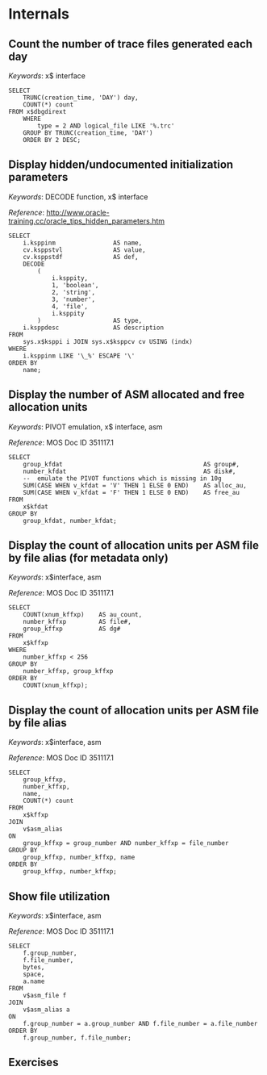 # Internals

## Count the number of trace files generated each day

*Keywords*: x$ interface

    SELECT
        TRUNC(creation_time, 'DAY') day,
        COUNT(*) count
    FROM x$dbgdirext
        WHERE
            type = 2 AND logical_file LIKE '%.trc'
        GROUP BY TRUNC(creation_time, 'DAY')
        ORDER BY 2 DESC;


## Display hidden/undocumented initialization parameters

*Keywords*: DECODE function, x$ interface

*Reference*: http://www.oracle-training.cc/oracle_tips_hidden_parameters.htm

    SELECT
        i.ksppinm                AS name,
        cv.ksppstvl              AS value,
        cv.ksppstdf              AS def,
        DECODE
            (
                i.ksppity,
                1, 'boolean',
                2, 'string',
                3, 'number',
                4, 'file',
                i.ksppity
            )                    AS type,
        i.ksppdesc               AS description
    FROM
        sys.x$ksppi i JOIN sys.x$ksppcv cv USING (indx)
    WHERE
        i.ksppinm LIKE '\_%' ESCAPE '\'
    ORDER BY
        name;


## Display the number of ASM allocated and free allocation units

*Keywords*: PIVOT emulation, x$ interface, asm

*Reference*: MOS Doc ID 351117.1

    SELECT
        group_kfdat                                       AS group#,
        number_kfdat                                      AS disk#,
        --  emulate the PIVOT functions which is missing in 10g
        SUM(CASE WHEN v_kfdat = 'V' THEN 1 ELSE 0 END)    AS alloc_au,
        SUM(CASE WHEN v_kfdat = 'F' THEN 1 ELSE 0 END)    AS free_au
    FROM
        x$kfdat
    GROUP BY
        group_kfdat, number_kfdat;


## Display the count of allocation units per ASM file by file alias (for metadata only)

*Keywords*: x$interface, asm

*Reference*: MOS Doc ID 351117.1

    SELECT
        COUNT(xnum_kffxp)    AS au_count,
        number_kffxp         AS file#,
        group_kffxp          AS dg#
    FROM
        x$kffxp
    WHERE
        number_kffxp < 256
    GROUP BY
        number_kffxp, group_kffxp
    ORDER BY
        COUNT(xnum_kffxp);


## Display the count of allocation units per ASM file by file alias

*Keywords*: x$interface, asm

*Reference*: MOS Doc ID 351117.1

    SELECT
        group_kffxp,
        number_kffxp,
        name,
        COUNT(*) count
    FROM
        x$kffxp
    JOIN
        v$asm_alias
    ON
        group_kffxp = group_number AND number_kffxp = file_number
    GROUP BY
        group_kffxp, number_kffxp, name
    ORDER BY
        group_kffxp, number_kffxp;


## Show file utilization

*Keywords*: x$interface, asm

*Reference*: MOS Doc ID 351117.1

    SELECT
        f.group_number,
        f.file_number,
        bytes,
        space,
        a.name
    FROM
        v$asm_file f
    JOIN
        v$asm_alias a
    ON
        f.group_number = a.group_number AND f.file_number = a.file_number
    ORDER BY
        f.group_number, f.file_number;


## Exercises

<!-- vim: set fenc=utf-8 spell spl=en ts=4 sw=4 et filetype=markdown : -->
